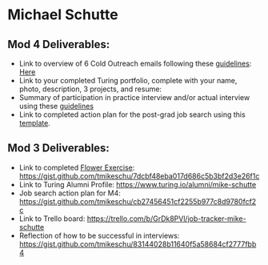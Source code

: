 # Michael Schutte

## Mod 4 Deliverables:
* Link to overview of 6 Cold Outreach emails following these [guidelines](https://github.com/turingschool/career-development-curriculum/blob/master/module_four/cold_outreach_deliverable_guidelines.md): [Here](https://github.com/tmikeschu/portfolios/blob/mod_3/students/1610-back/michael-schutte/cold_outreach.md)
* Link to your completed Turing portfolio, complete with your name, photo, description, 3 projects, and resume:
* Summary of participation in practice interview and/or actual interview using these [guidelines](https://github.com/turingschool/career-development-curriculum/blob/master/module_four/interview_practice_reflection_guidelines.md)
* Link to completed action plan for the post-grad job search using this [template](https://github.com/turingschool/career-development-curriculum/blob/master/module_four/post_grad_plan.md). 

## Mod 3 Deliverables:

* Link to completed [Flower Exercise](https://github.com/turingschool/professional_skills/blob/master/files/Career%20Unit%20-%20The%20Flower%20Diagram.pdf): https://gist.github.com/tmikeschu/7dcbf48eba017d686c5b3bf2d3e26f1c
* Link to Turing Alumni Profile: https://www.turing.io/alumni/mike-schutte
* Job search action plan for M4: https://gist.github.com/tmikeschu/cb27456451cf2255b977c8d9780fcf2c
* Link to Trello board: https://trello.com/b/GrDk8PVl/job-tracker-mike-schutte
* Reflection of how to be successful in interviews: https://gist.github.com/tmikeschu/83144028b11640f5a58684cf2777fbb4
